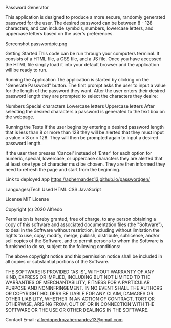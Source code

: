 Password Generator

This application is designed to produce a more secure, randomly generated password for the user. The desired password can be between 8 - 128 characters, and can include symbols, numbers, lowercase letters, and uppercase letters based on the user's preferences.

Screenshot
passwordpic.png

Getting Started
This code can be run through your computers terminal. It consists of a HTML file, a CSS file, and a JS file. Once you have accessed the HTML file simply load it into your default browser and the application will be ready to run.

Running the Application
The application is started by clicking on the "Generate Password" button. The first prompt asks the user to input a value for the length of the password they want. After the user enters their desired password length they are prompted to select the characters they desire:

Numbers
Special characters
Lowercase letters
Uppercase letters
After selecting the desired characters a password is generated to the text box on the webpage.

Running the Tests
If the user begins by entering a desired password length that is less than 8 or more than 128 they will be alerted that they must input a value > 8 or < 128. They will then be prompted again to input a desired password length.

If the user then presses 'Cancel' instead of 'Enter' for each option for numeric, special, lowercase, or uppercase characters they are alerted that at least one type of character must be chosen. They are then informed they need to refresh the page and start from the beginning.

Link to deployed app
https://aphernandez13.github.io/passwordgen/

Languages/Tech Used
HTML CSS JavaScript

License
MIT License

Copyright (c) 2020 Alfredo

Permission is hereby granted, free of charge, to any person obtaining a copy of this software and associated documentation files (the "Software"), to deal in the Software without restriction, including without limitation the rights to use, copy, modify, merge, publish, distribute, sublicense, and/or sell copies of the Software, and to permit persons to whom the Software is furnished to do so, subject to the following conditions:

The above copyright notice and this permission notice shall be included in all copies or substantial portions of the Software.

THE SOFTWARE IS PROVIDED "AS IS", WITHOUT WARRANTY OF ANY KIND, EXPRESS OR IMPLIED, INCLUDING BUT NOT LIMITED TO THE WARRANTIES OF MERCHANTABILITY, FITNESS FOR A PARTICULAR PURPOSE AND NONINFRINGEMENT. IN NO EVENT SHALL THE AUTHORS OR COPYRIGHT HOLDERS BE LIABLE FOR ANY CLAIM, DAMAGES OR OTHER LIABILITY, WHETHER IN AN ACTION OF CONTRACT, TORT OR OTHERWISE, ARISING FROM, OUT OF OR IN CONNECTION WITH THE SOFTWARE OR THE USE OR OTHER DEALINGS IN THE SOFTWARE.


Contact
Email: alfredopedrozahernandez13@gmail.com